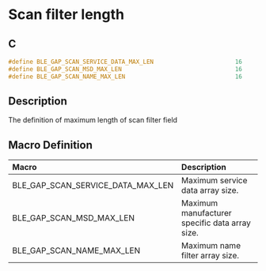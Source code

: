 # Scan filter length

## C

```c
#define BLE_GAP_SCAN_SERVICE_DATA_MAX_LEN                       16
#define BLE_GAP_SCAN_MSD_MAX_LEN                                16
#define BLE_GAP_SCAN_NAME_MAX_LEN                               16
```

## Description

The definition of maximum length of scan filter field

## Macro Definition

|Macro|Description|
|:---|:---|
|BLE_GAP_SCAN_SERVICE_DATA_MAX_LEN|Maximum service data array size.|
|BLE_GAP_SCAN_MSD_MAX_LEN|Maximum manufacturer specific data array size.|
|BLE_GAP_SCAN_NAME_MAX_LEN|Maximum name filter array size.|
